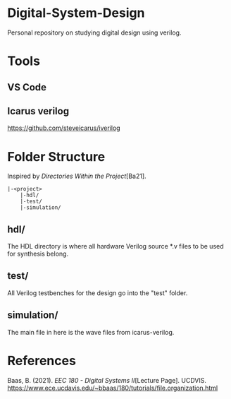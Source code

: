 # Digital-System-Design

Personal repository on studying digital design using verilog.

# Tools

## VS Code

## Icarus verilog

https://github.com/steveicarus/iverilog

# Folder Structure

Inspired by _Directories Within the Project_[Ba21].

```
|-<project>
    |-hdl/
    |-test/
    |-simulation/
```

## hdl/

The HDL directory is where all hardware Verilog source \*.v files to be used for synthesis belong.

## test/

All Verilog testbenches for the design go into the "test" folder.

## simulation/

The main file in here is the wave files from icarus-verilog.

# References

Baas, B. (2021). _EEC 180 - Digital Systems II_[Lecture Page]. UCDVIS. https://www.ece.ucdavis.edu/~bbaas/180/tutorials/file.organization.html
